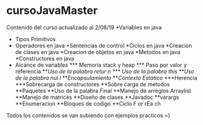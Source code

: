 # cursoJavaMaster
Contenido del curso actualizado al 2/08/19
*Variables en java
* Tipos Primitivos
* Operadores en java
*Sentencias de control
*Ciclos en java
*Creacion de clases en java
*Creacion de objetos en java
*Metodos en java
*Constructores en java
* Alcance de variables
*** Memoria stack y heap
*** Paso por valor y referencia
***Uso de la palabra retur n
*** Uso de la palabra this*
***Uso de la palabra nul l*
***Encapsulamiento*
***Contexto Estatico*
***Herencia
***Sobrecarga de constructores
**Sobre carga de metodos
**Paquetes
**Uso de la palabra Final
**Manejo de arreglos Arraylist
**Manejo de matrices
**Diseño de clases
**Javadoc
**varargs
**Enumeracion
**Bloques de codigo
**Ciclo F or rEa ch


Todos los contenidos se van subiendo con ejemplos practicos =)
     
     
